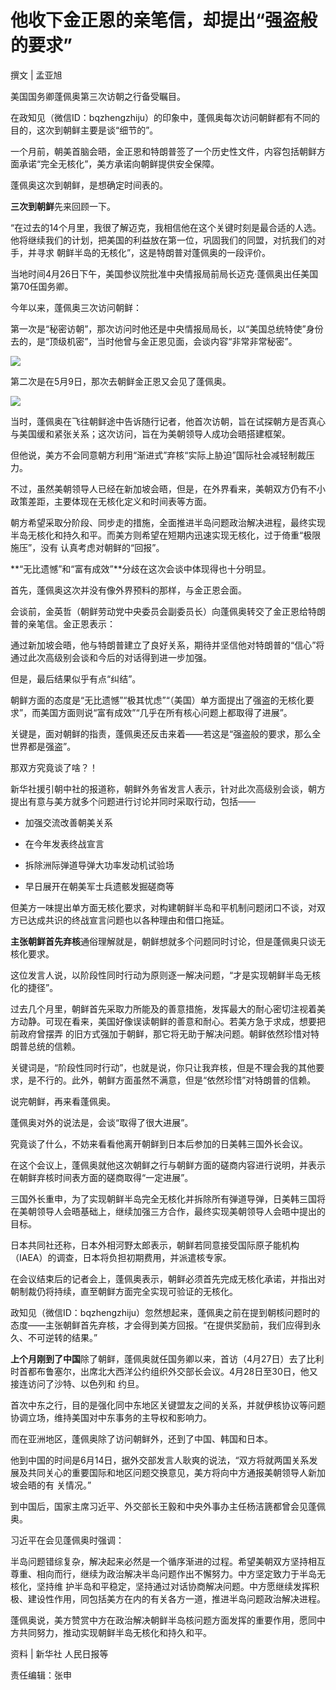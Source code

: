 # 他收下金正恩的亲笔信，却提出“强盗般的要求”

撰文 | 孟亚旭

美国国务卿蓬佩奥第三次访朝之行备受瞩目。

在政知见（微信ID：bqzhengzhiju）的印象中，蓬佩奥每次访问朝鲜都有不同的目的，这次到朝鲜主要是谈“细节的”。

一个月前，朝美首脑会晤，金正恩和特朗普签了一个历史性文件，内容包括朝鲜方面承诺“完全无核化”，美方承诺向朝鲜提供安全保障。

蓬佩奥这次到朝鲜，是想确定时间表的。

**三次到朝鲜**先来回顾一下。

“在过去的14个月里，我很了解迈克，我相信他在这个关键时刻是最合适的人选。他将继续我们的计划，把美国的利益放在第一位，巩固我们的同盟，对抗我们的对手，并寻求
朝鲜半岛的无核化”，这是特朗普对蓬佩奥的一段评价。

当地时间4月26日下午，美国参议院批准中央情报局前局长迈克·蓬佩奥出任美国第70任国务卿。

今年以来，蓬佩奥三次访问朝鲜：

第一次是“秘密访朝”，那次访问时他还是中央情报局局长，以“美国总统特使”身份去的，是“顶级机密”，当时他曾与金正恩见面，会谈内容“非常非常秘密”。

![](http://n.sinaimg.cn/news/crawl/188/w550h438/20180709/Eyp--hezpzwt7698436.jpg)

第二次是在5月9日，那次去朝鲜金正恩又会见了蓬佩奥。

![](http://n.sinaimg.cn/news/crawl/129/w550h379/20180709/8V1b-hezpzwt7698494.jpg)

当时，蓬佩奥在飞往朝鲜途中告诉随行记者，他首次访朝，旨在试探朝方是否真心与美国缓和紧张关系；这次访问，旨在为美朝领导人成功会晤搭建框架。

但他说，美方不会同意朝方利用“渐进式”弃核“实际上胁迫”国际社会减轻制裁压力。

不过，虽然美朝领导人已经在新加坡会晤，但是，在外界看来，美朝双方仍有不小政策差距，主要体现在无核化定义和时间表等方面。

朝方希望采取分阶段、同步走的措施，全面推进半岛问题政治解决进程，最终实现半岛无核化和持久和平。而美方则希望在短期内迅速实现无核化，过于倚重“极限施压”，没有
认真考虑对朝鲜的“回报”。

**“无比遗憾”和“富有成效”**分歧在这次会谈中体现得也十分明显。

首先，蓬佩奥这次并没有像外界预料的那样，与金正恩会面。

会谈前，金英哲（朝鲜劳动党中央委员会副委员长）向蓬佩奥转交了金正恩给特朗普的亲笔信。金正恩表示：

通过新加坡会晤，他与特朗普建立了良好关系，期待并坚信他对特朗普的“信心”将通过此次高级别会谈和今后的对话得到进一步加强。

但是，最后结果似乎有点“纠结”。

朝鲜方面的态度是“无比遗憾”“极其忧虑”“（美国）单方面提出了强盗的无核化要求”，而美国方面则说“富有成效”“几乎在所有核心问题上都取得了进展”。

关键是，面对朝鲜的指责，蓬佩奥还反击来着——若这是“强盗般的要求，那么全世界都是强盗”。

那双方究竟谈了啥？！

新华社援引朝中社的报道称，朝鲜外务省发言人表示，针对此次高级别会谈，朝方提出有意与美方就多个问题进行讨论并同时采取行动，包括——

  * 加强交流改善朝美关系

  * 在今年发表终战宣言

  * 拆除洲际弹道导弹大功率发动机试验场

  * 早日展开在朝美军士兵遗骸发掘磋商等

但美方一味提出单方面无核化要求，对构建朝鲜半岛和平机制问题闭口不谈，对双方已达成共识的终战宣言问题也以各种理由和借口拖延。

**主张朝鲜首先弃核**通俗理解就是，朝鲜想就多个问题同时讨论，但是蓬佩奥只谈无核化要求。

这位发言人说，以阶段性同时行动为原则逐一解决问题，“才是实现朝鲜半岛无核化的捷径”。

过去几个月里，朝鲜首先采取力所能及的善意措施，发挥最大的耐心密切注视着美方动静。可现在看来，美国好像误读朝鲜的善意和耐心。若美方急于求成，想要把前政府曾摆弄
的旧方式强加于朝鲜，那它将无助于解决问题。朝鲜依然珍惜对特朗普总统的信赖。

关键词是，“阶段性同时行动”，也就是说，你只让我弃核，但是不理会我的其他要求，是不行的。此外，朝鲜方面虽然不满意，但是“依然珍惜”对特朗普的信赖。

说完朝鲜，再来看蓬佩奥。

蓬佩奥对外的说法是，会谈“取得了很大进展”。

究竟谈了什么，不妨来看看他离开朝鲜到日本后参加的日美韩三国外长会议。

在这个会议上，蓬佩奥就他这次朝鲜之行与朝鲜方面的磋商内容进行说明，并表示在朝鲜弃核时间表方面的磋商取得“一定进展”。

三国外长重申，为了实现朝鲜半岛完全无核化并拆除所有弹道导弹，日美韩三国将在美朝领导人会晤基础上，继续加强三方合作，最终实现美朝领导人会晤中提出的目标。

日本共同社还称，日本外相河野太郎表示，朝鲜若同意接受国际原子能机构（IAEA）的调查，日本将负担初期费用，并派遣核专家。

在会议结束后的记者会上，蓬佩奥表示，朝鲜必须首先完成无核化承诺，并指出对朝制裁仍将持续，直至朝鲜方面完全实现可验证的无核化。

政知见（微信ID：bqzhengzhiju）忽然想起来，蓬佩奥之前在提到朝核问题时的态度——主张朝鲜首先弃核，才会得到美方回报。“在提供奖励前，我们应得到永
久、不可逆转的结果。”

**上个月刚到了中国**除了朝鲜，蓬佩奥就任国务卿以来，首访（4月27日）去了比利时首都布鲁塞尔，出席北大西洋公约组织外交部长会议。4月28日至30日，他又接连访问了沙特、以色列和
约旦。

首次中东之行，目的是强化同中东地区关键盟友之间的关系，并就伊核协议等问题协调立场，维持美国对中东事务的主导权和影响力。

而在亚洲地区，蓬佩奥除了访问朝鲜外，还到了中国、韩国和日本。

他到中国的时间是6月14日，据外交部发言人耿爽的说法，“双方将就两国关系发展及共同关心的重要国际和地区问题交换意见，美方将向中方通报美朝领导人新加坡会晤的有
关情况。”

到中国后，国家主席习近平、外交部长王毅和中央外事办主任杨洁篪都曾会见蓬佩奥。

习近平在会见蓬佩奥时强调：

半岛问题错综复杂，解决起来必然是一个循序渐进的过程。希望美朝双方坚持相互尊重、相向而行，继续为政治解决半岛问题作出不懈努力。中方坚定致力于半岛无核化，坚持维
护半岛和平稳定，坚持通过对话协商解决问题。中方愿继续发挥积极、建设性作用，同包括美方在内的有关各方一道，推进半岛问题政治解决进程。

蓬佩奥说，美方赞赏中方在政治解决朝鲜半岛核问题方面发挥的重要作用，愿同中方共同努力，推动实现朝鲜半岛无核化和持久和平。

资料 | 新华社 人民日报等

责任编辑：张申

